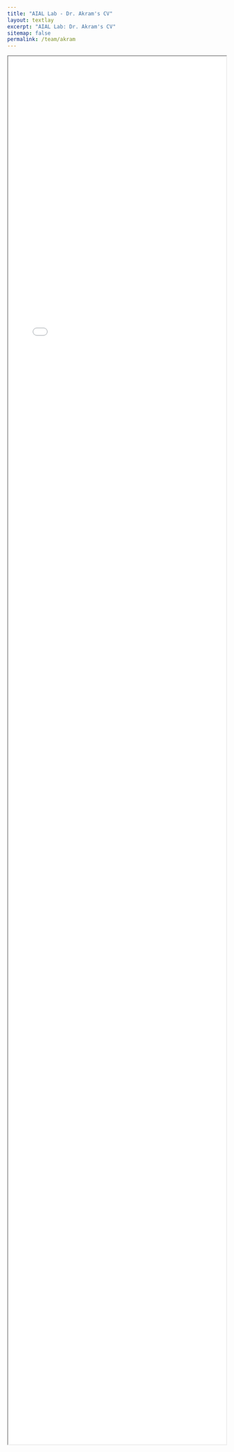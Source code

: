 ```yaml
---
title: "AIAL Lab - Dr. Akram's CV"
layout: textlay
excerpt: "AIAL Lab: Dr. Akram's CV"
sitemap: false
permalink: /team/akram
---
```


<iframe style="overflow:hidden;height:80vh;width:100%" height="100%" width="100%" src="{{ '/assets/pdfs/CV_2024-07-01.docx.pdf' | relative_url }}">
